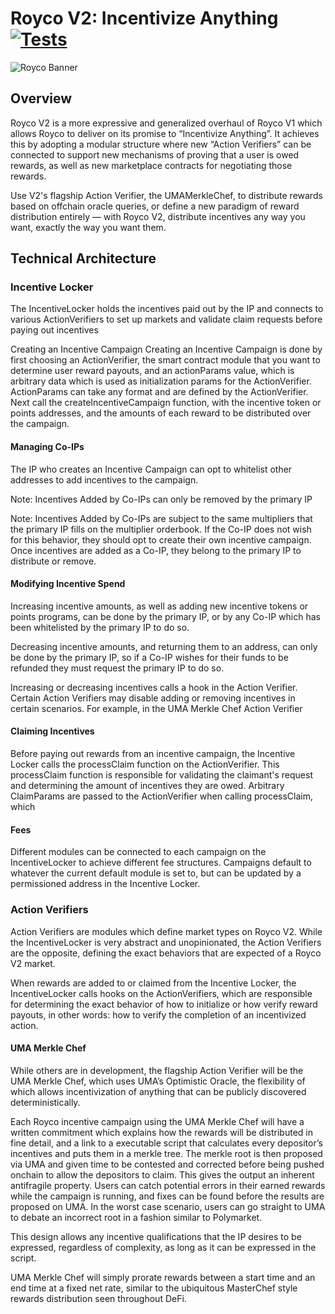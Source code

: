 # Royco V2: Incentivize Anything [![Tests](https://github.com/roycoprotocol/royco-v2/actions/workflows/test.yml/badge.svg)](https://github.com/roycoprotocol/royco-v2/actions/workflows/test.yml)
![Royco Banner](./roycobanner.png)

## Overview
Royco V2 is a more expressive and generalized overhaul of Royco V1 which allows Royco to deliver on its promise to “Incentivize Anything”. It achieves this by adopting a modular structure where new “Action Verifiers” can be connected to support new mechanisms of proving that a user is owed rewards, as well as new marketplace contracts for negotiating those rewards.

Use V2's flagship Action Verifier, the UMAMerkleChef, to distribute rewards based on offchain oracle queries, or define a new paradigm of reward distribution entirely — with Royco V2, distribute incentives any way you want, exactly the way you want them.

## Technical Architecture

### Incentive Locker
The IncentiveLocker holds the incentives paid out by the IP and connects to various ActionVerifiers to set up markets and validate claim requests before paying out incentives

Creating an Incentive Campaign
Creating an Incentive Campaign is done by first choosing an ActionVerifier, the smart contract module that you want to determine user reward payouts, and an actionParams value, which is arbitrary data which is used as initialization params for the ActionVerifier. ActionParams can take any format and are defined by the ActionVerifier. Next call the createIncentiveCampaign function, with the incentive token or points addresses, and the amounts of each reward to be distributed over the campaign.

#### Managing Co-IPs
The IP who creates an Incentive Campaign can opt to whitelist other addresses to add incentives to the campaign. 

Note: Incentives Added by Co-IPs can only be removed by the primary IP

Note: Incentives Added by Co-IPs are subject to the same multipliers that the primary IP fills on the multiplier orderbook. If the Co-IP does not wish for this behavior, they should opt to create their own incentive campaign. Once incentives are added as a Co-IP, they belong to the primary IP to distribute or remove.

#### Modifying Incentive Spend
Increasing incentive amounts, as well as adding new incentive tokens or points programs, can be done by the primary IP, or by any Co-IP which has been whitelisted by the primary IP to do so.

Decreasing incentive amounts, and returning them to an address, can only be done by the primary IP, so if a Co-IP wishes for their funds to be refunded they must request the primary IP to do so.

Increasing or decreasing incentives calls a hook in the Action Verifier. Certain Action Verifiers may disable adding or removing incentives in certain scenarios. For example, in the UMA Merkle Chef Action Verifier

#### Claiming Incentives
Before paying out rewards from an incentive campaign, the Incentive Locker calls the processClaim function on the ActionVerifier. This processClaim function is responsible for validating the claimant's request and determining the amount of incentives they are owed. Arbitrary ClaimParams are passed to the ActionVerifier when calling processClaim, which 

#### Fees
Different modules can be connected to each campaign on the IncentiveLocker to achieve different fee structures. Campaigns default to whatever the current default module is set to, but can be updated by a permissioned address in the Incentive Locker.

### Action Verifiers
Action Verifiers are modules which define market types on Royco V2. While the IncentiveLocker is very abstract and unopinionated, the Action Verifiers are the opposite, defining the exact behaviors that are expected of a Royco V2 market. 

When rewards are added to or claimed from the Incentive Locker, the IncentiveLocker calls hooks on the ActionVerifiers, which are responsible for determining the exact behavior of how to initialize or how verify reward payouts, in other words: how to verify the completion of an incentivized action.

#### UMA Merkle Chef
While others are in development, the flagship Action Verifier will be the UMA Merkle Chef, which uses UMA’s Optimistic Oracle, the flexibility of which allows incentivization of anything that can be publicly discovered deterministically.

Each Royco incentive campaign using the UMA Merkle Chef will have a written commitment which explains how the rewards will be distributed in fine detail, and a link to a executable script that calculates every depositor’s incentives and puts them in a merkle tree. The merkle root is then proposed via UMA and given time to be contested and corrected before being pushed onchain to allow the depositors to claim. This gives the output an inherent antifragile property. Users can catch potential errors in their earned rewards while the campaign is running, and fixes can be found before the results are proposed on UMA. In the worst case scenario, users can go straight to UMA to debate an incorrect root in a fashion similar to Polymarket.

This design allows any incentive qualifications that the IP desires to be expressed, regardless of complexity, as long as it can be expressed in the script.

UMA Merkle Chef will simply prorate rewards between a start time and an end time at a fixed net rate, similar to the ubiquitous MasterChef style rewards distribution seen throughout DeFi.

